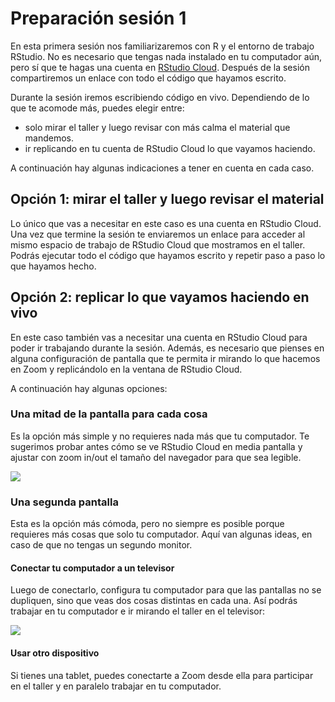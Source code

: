 # Preparación sesión 1

En esta primera sesión nos familiarizaremos con R y el entorno de trabajo RStudio. No es necesario que tengas nada instalado en tu computador aún, pero sí que te hagas una cuenta en [RStudio Cloud](https://rstudio.cloud). Después de la sesión compartiremos un enlace con todo el código que hayamos escrito.

Durante la sesión iremos escribiendo código en vivo. Dependiendo de lo que te acomode más, puedes elegir entre:
* solo mirar el taller y luego revisar con más calma el material que mandemos.
* ir replicando en tu cuenta de RStudio Cloud lo que vayamos haciendo.

A continuación hay algunas indicaciones a tener en cuenta en cada caso.

## Opción 1: mirar el taller y luego revisar el material

Lo único que vas a necesitar en este caso es una cuenta en RStudio Cloud. Una vez que termine la sesión te enviaremos un enlace para acceder al mismo espacio de trabajo de RStudio Cloud que mostramos en el taller. Podrás ejecutar todo el código que hayamos escrito y repetir paso a paso lo que hayamos hecho.

## Opción 2: replicar lo que vayamos haciendo en vivo

En este caso también vas a necesitar una cuenta en RStudio Cloud para poder ir trabajando durante la sesión. Además, es necesario que pienses en alguna configuración de pantalla que te permita ir mirando lo que hacemos en Zoom y replicándolo en la ventana de RStudio Cloud.  

A continuación hay algunas opciones:

### Una mitad de la pantalla para cada cosa

Es la opción más simple y no requieres nada más que tu computador. Te sugerimos probar antes cómo se ve RStudio Cloud en media pantalla y ajustar con zoom in/out el tamaño del navegador para que sea legible.

![](/imagenes/pantalla-dividida.JPG)

### Una segunda pantalla

Esta es la opción más cómoda, pero no siempre es posible porque requieres más cosas que solo tu computador. Aquí van algunas ideas, en caso de que no tengas un segundo monitor.


#### Conectar tu computador a un televisor

Luego de conectarlo, configura tu computador para que las pantallas no se dupliquen, sino que veas dos cosas distintas en cada una. Así podrás trabajar en tu computador e ir mirando el taller en el televisor:

![](/imagenes/compu-tele.JPG)

#### Usar otro dispositivo

Si tienes una tablet, puedes conectarte a Zoom desde ella para participar en el taller y en paralelo trabajar en tu computador.
